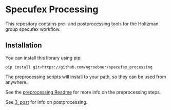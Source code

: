 # Specufex Processing

This repository contains pre- and postprocessing tools for the Holtzman group specufex workflow.

## Installation

You can install this library using pip:

```
pip install git+https://github.com/ngroebner/specufex_processing
```

The preprocessing scripts will install to your path, so they can be used from anywhere.

See the [preprocessing Readme](specufex_processing/preprocessing/README.md) for more info on the preprocessing steps.

See [3_post](3_post/README.md) for info on postprocessing.
